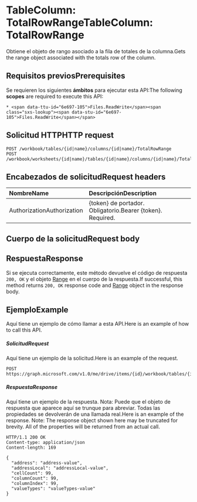 # <a name="tablecolumn-totalrowrange"></a><span data-ttu-id="6e697-101">TableColumn: TotalRowRange</span><span class="sxs-lookup"><span data-stu-id="6e697-101">TableColumn: TotalRowRange</span></span>

<span data-ttu-id="6e697-102">Obtiene el objeto de rango asociado a la fila de totales de la columna.</span><span class="sxs-lookup"><span data-stu-id="6e697-102">Gets the range object associated with the totals row of the column.</span></span>
## <a name="prerequisites"></a><span data-ttu-id="6e697-103">Requisitos previos</span><span class="sxs-lookup"><span data-stu-id="6e697-103">Prerequisites</span></span>
<span data-ttu-id="6e697-104">Se requieren los siguientes **ámbitos** para ejecutar esta API:</span><span class="sxs-lookup"><span data-stu-id="6e697-104">The following **scopes** are required to execute this API:</span></span> 

    * <span data-ttu-id="6e697-105">Files.ReadWrite</span><span class="sxs-lookup"><span data-stu-id="6e697-105">Files.ReadWrite</span></span>

## <a name="http-request"></a><span data-ttu-id="6e697-106">Solicitud HTTP</span><span class="sxs-lookup"><span data-stu-id="6e697-106">HTTP request</span></span>
<!-- { "blockType": "ignored" } -->
```http
POST /workbook/tables/{id|name}/columns/{id|name}/TotalRowRange
POST /workbook/worksheets/{id|name}/tables/{id|name}/columns/{id|name}/TotalRowRange

```
## <a name="request-headers"></a><span data-ttu-id="6e697-107">Encabezados de solicitud</span><span class="sxs-lookup"><span data-stu-id="6e697-107">Request headers</span></span>
| <span data-ttu-id="6e697-108">Nombre</span><span class="sxs-lookup"><span data-stu-id="6e697-108">Name</span></span>       | <span data-ttu-id="6e697-109">Descripción</span><span class="sxs-lookup"><span data-stu-id="6e697-109">Description</span></span>|
|:---------------|:----------|
| <span data-ttu-id="6e697-110">Authorization</span><span class="sxs-lookup"><span data-stu-id="6e697-110">Authorization</span></span>  | <span data-ttu-id="6e697-p101">{token} de portador. Obligatorio.</span><span class="sxs-lookup"><span data-stu-id="6e697-p101">Bearer {token}. Required.</span></span> |


## <a name="request-body"></a><span data-ttu-id="6e697-113">Cuerpo de la solicitud</span><span class="sxs-lookup"><span data-stu-id="6e697-113">Request body</span></span>

## <a name="response"></a><span data-ttu-id="6e697-114">Respuesta</span><span class="sxs-lookup"><span data-stu-id="6e697-114">Response</span></span>

<span data-ttu-id="6e697-115">Si se ejecuta correctamente, este método devuelve el código de respuesta `200, OK` y el objeto [Range](../resources/range.md) en el cuerpo de la respuesta.</span><span class="sxs-lookup"><span data-stu-id="6e697-115">If successful, this method returns `200, OK` response code and [Range](../resources/range.md) object in the response body.</span></span>

## <a name="example"></a><span data-ttu-id="6e697-116">Ejemplo</span><span class="sxs-lookup"><span data-stu-id="6e697-116">Example</span></span>
<span data-ttu-id="6e697-117">Aquí tiene un ejemplo de cómo llamar a esta API.</span><span class="sxs-lookup"><span data-stu-id="6e697-117">Here is an example of how to call this API.</span></span>
##### <a name="request"></a><span data-ttu-id="6e697-118">Solicitud</span><span class="sxs-lookup"><span data-stu-id="6e697-118">Request</span></span>
<span data-ttu-id="6e697-119">Aquí tiene un ejemplo de la solicitud.</span><span class="sxs-lookup"><span data-stu-id="6e697-119">Here is an example of the request.</span></span>
<!-- {
  "blockType": "request",
  "name": "tablecolumn_totalrowrange"
}-->
```http
POST https://graph.microsoft.com/v1.0/me/drive/items/{id}/workbook/tables/{id|name}/columns/{id|name}/TotalRowRange
```

##### <a name="response"></a><span data-ttu-id="6e697-120">Respuesta</span><span class="sxs-lookup"><span data-stu-id="6e697-120">Response</span></span>
<span data-ttu-id="6e697-p102">Aquí tiene un ejemplo de la respuesta. Nota: Puede que el objeto de respuesta que aparece aquí se trunque para abreviar. Todas las propiedades se devolverán de una llamada real.</span><span class="sxs-lookup"><span data-stu-id="6e697-p102">Here is an example of the response. Note: The response object shown here may be truncated for brevity. All of the properties will be returned from an actual call.</span></span>
<!-- {
  "blockType": "response",
  "truncated": true,
  "@odata.type": "microsoft.graph.range"
} -->
```http
HTTP/1.1 200 OK
Content-type: application/json
Content-length: 169

{
  "address": "address-value",
  "addressLocal": "addressLocal-value",
  "cellCount": 99,
  "columnCount": 99,
  "columnIndex": 99,
  "valueTypes": "valueTypes-value"
}
```

<!-- uuid: 8fcb5dbc-d5aa-4681-8e31-b001d5168d79
2015-10-25 14:57:30 UTC -->
<!-- {
  "type": "#page.annotation",
  "description": "TableColumn: TotalRowRange",
  "keywords": "",
  "section": "documentation",
  "tocPath": ""
}-->